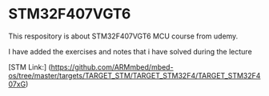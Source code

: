 # STM32F407VGT6

This respository is about STM32F407VGT6 MCU course from udemy.

I have added the exercises and notes that i have solved during the lecture

[STM Link:] (https://github.com/ARMmbed/mbed-os/tree/master/targets/TARGET_STM/TARGET_STM32F4/TARGET_STM32F407xG)

